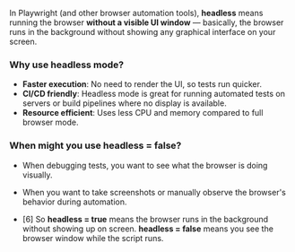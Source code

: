 In Playwright (and other browser automation tools), **headless** means running the browser **without a visible UI window** — basically, the browser runs in the background without showing any graphical interface on your screen.

### Why use headless mode?
- **Faster execution**: No need to render the UI, so tests run quicker.
- **CI/CD friendly**: Headless mode is great for running automated tests on servers or build pipelines where no display is available.
- **Resource efficient**: Uses less CPU and memory compared to full browser mode.

### When might you use headless = false?
- When debugging tests, you want to see what the browser is doing visually.
- When you want to take screenshots or manually observe the browser's behavior during automation.
  
- [6] So **headless = true** means the browser runs in the background without showing up on screen. **headless = false** means you see the browser window while the script runs.

